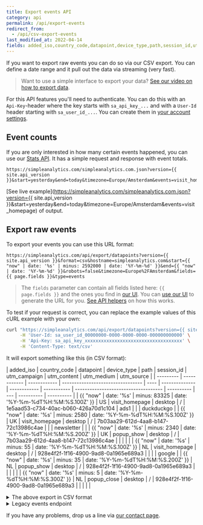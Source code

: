 ```yaml
---
title: Export events API
category: api
permalink: /api/export-events
redirect_from:
  - /api/csv-export-events
last_modified_at: 2022-04-14
fields: added_iso,country_code,datapoint,device_type,path,session_id,utm_source,utm_campaign,utm_content,utm_medium
---
```


If you want to export raw events you can do so via our CSV export. You can define a date range and it pull out the data via streaming (very fast).

> Want to use a simple interface to export your data? [See our video on how to export data](/export-data).

For this API features you'll need to authenticate. You can do this with an `Api-Key`-header where the key starts with `sa_api_key_...` and with a `User-Id` header starting with `sa_user_id_...`. You can create them in [your account settings](https://simpleanalytics.com/account).

## Event counts

If you are only interested in how many certain events happened, you can use our [Stats API](/api/stats#events). It has a simple request and response with event totals.

```
https://simpleanalytics.com/simpleanalytics.com.json?version={{ site.api_version }}&start=yesterday&end=today&timezone=Europe/Amsterdam&events=visit_homepage
```

[See live example](https://simpleanalytics.com/simpleanalytics.com.json?version={{ site.api_version }}&start=yesterday&end=today&timezone=Europe/Amsterdam&events=visit_homepage) of output.

## Export raw events

To export your events you can use this URL format:

```
https://simpleanalytics.com/api/export/datapoints?version={{ site.api_version }}&format=csv&hostname=simpleanalytics.com&start={{ "now" | date: '%s' | minus: 2592000 | date: '%Y-%m-%d' }}&end={{ "now" | date: '%Y-%m-%d' }}&robots=false&timezone=Europe%2FAmsterdam&fields={{ page.fields }}&type=events
```

> The `fields` parameter can contain all fields listed here: `{{ page.fields }}` and the ones you find in [our UI](https://simpleanalytics.com/select-website/export). You can [use our UI](https://simpleanalytics.com/select-website/export) to generate the URL for you. [See API helpers](/api/helpers#generate-export-url) on how this works.

To test if your request is correct, you can replace the example values of this cURL example with your own:

```bash
curl "https://simpleanalytics.com/api/export/datapoints?version={{ site.api_version }}&format=csv&hostname=simpleanalytics.com&start={{ "now" | date: '%s' | minus: 2592000 | date: '%Y-%m-%d' }}&end={{ "now" | date: '%Y-%m-%d' }}&robots=false&timezone=Europe%2FAmsterdam&fields={{ fields }}&type=events" \
     -H 'User-Id: sa_user_id_00000000-0000-0000-0000-000000000000' \
     -H 'Api-Key: sa_api_key_xxxxxxxxxxxxxxxxxxxxxxxxxxxxxxxxxxxx' \
     -H 'Content-Type: text/csv'
```

It will export something like this (in CSV format):

| added_iso | country_code | datapoint    | device_type                       | path | session_id     | utm_campaign | utm_content | utm_medium                           | utm_source |
| --------- | ------------ | ------------ | --------------------------------- | ---- | -------------- | ------------ | ----------- | ------------------------------------ | ---------- | --- | ---------- | ---------- |
| {{ "now"  | date: '%s'   | minus: 83325 | date: '%Y-%m-%dT%H:%M:%S.100Z' }} | US   | visit_homepage | desktop      | /           | 1e5aad53-c734-40ac-b060-426a70d1c104 | ads1       |     |            | duckduckgo |
| {{ "now"  | date: '%s'   | minus: 2580  | date: '%Y-%m-%dT%H:%M:%S.100Z' }} | UK   | visit_homepage | desktop      | /           | 7b03aa29-612d-4aa8-b147-72c13986c4ae |            |     | newsletter |            |
| {{ "now"  | date: '%s'   | minus: 2340  | date: '%Y-%m-%dT%H:%M:%S.200Z' }} | UK   | popup_show     | desktop      | /           | 7b03aa29-612d-4aa8-b147-72c13986c4ae |            |     |            |            |
| {{ "now"  | date: '%s'   | minus: 55    | date: '%Y-%m-%dT%H:%M:%S.100Z' }} | NL   | visit_homepage | desktop      | /           | 928e4f2f-1f16-4900-9ad8-0a1965e689a3 |            |     |            | google     |
| {{ "now"  | date: '%s'   | minus: 35    | date: '%Y-%m-%dT%H:%M:%S.200Z' }} | NL   | popup_show     | desktop      | /           | 928e4f2f-1f16-4900-9ad8-0a1965e689a3 |            |     |            |            |
| {{ "now"  | date: '%s'   | minus: 5     | date: '%Y-%m-%dT%H:%M:%S.300Z' }} | NL   | popup_close    | desktop      | /           | 928e4f2f-1f16-4900-9ad8-0a1965e689a3 |            |     |            |            |

<details class="csv">
<summary>The above export in CSV format</summary>
<div markdown="1">

```
added_iso,country_code,datapoint,device_type,path,session_id,utm_campaign,utm_content,utm_medium,utm_source
{{ "now" | date: '%s' | minus: 83325 | date: '%Y-%m-%dT%H:%M:%S.100Z' }},US,visit_homepage,desktop,/,1e5aad53-c734-40ac-b060-426a70d1c104,ads1,,,duckduckgo
{{ "now" | date: '%s' | minus: 2580 | date: '%Y-%m-%dT%H:%M:%S.100Z' }},UK,visit_homepage,desktop,/,7b03aa29-612d-4aa8-b147-72c13986c4ae,,,newsletter,
{{ "now" | date: '%s' | minus: 2340 | date: '%Y-%m-%dT%H:%M:%S.200Z' }},UK,popup_show,desktop,/,7b03aa29-612d-4aa8-b147-72c13986c4ae,,,,
{{ "now" | date: '%s' | minus: 55 | date: '%Y-%m-%dT%H:%M:%S.100Z' }},NL,visit_homepage,desktop,/,928e4f2f-1f16-4900-9ad8-0a1965e689a3,,,,google
{{ "now" | date: '%s' | minus: 35 | date: '%Y-%m-%dT%H:%M:%S.200Z' }},NL,popup_show,desktop,/,928e4f2f-1f16-4900-9ad8-0a1965e689a3,,,,
{{ "now" | date: '%s' | minus: 5 | date: '%Y-%m-%dT%H:%M:%S.300Z' }},NL,popup_close,desktop,/,928e4f2f-1f16-4900-9ad8-0a1965e689a3,,,,
```

</div>
</details>

<style>
  table td, table th {
    white-space: nowrap;
  }
  table tr td:first-of-type, table tr th:first-of-type {
    font-variant-numeric: tabular-nums;
  }
  details.csv pre.highlight {
    white-space: pre;
  }
</style>

<details>
<summary>Legacy events endpoint</summary>
<div markdown="1">

To test if your API key works correctly you can replace the example values of this cURL example with your own:

```bash
curl "https://simpleanalytics.com/api/export/events?hostname=example.com&start={{ "now" | date: '%s' | minus: 2592000 | date: '%Y-%m-%d' }}&end={{ "now" | date: '%Y-%m-%d' }}" \
     -H 'User-Id: sa_user_id_00000000-0000-0000-0000-000000000000' \
     -H 'Api-Key: sa_api_key_xxxxxxxxxxxxxxxxxxxxxxxxxxxxxxxxxxxx' \
     -H 'Content-Type: text/csv'
```

> Unlike the visits export you can't specify a time zone with the events export. Because of privacy reasons we store events with only a date (`YYYY-MM-DD`) in the UTC time zone. The time zone will always be UTC and can't be changed.

The export will look like this:

```bash
date,events,referrer
{{ "now" | date: '%Y-%m-%d' }},visit_homepage.open_signup_modal,duckduckgo.com
{{ "now" | date: '%s' | minus: 86400 | date: '%Y-%m-%d' }},visit_homepage
{{ "now" | date: '%s' | minus: 172800 | date: '%Y-%m-%d' }},visit_homepage.open_signup_modal,twitter.com
```

> Do note that the events are exported per session. If two events happen in the same session (the same page or the session in a single page application) they are stored in one row. This way you can calculate conversions between events. We separate them with a dot (e.g.: `visit_homepage.open_signup_modal`).

For privacy reasons we hide events when they only happen once per day. To get all events in your export, [ask us](https://simpleanalytics.com/contact) to whitelist your events. We manually make sure personal identifiers in events are excluded.

</div>

</details>

If you have any problems, drop us a line via [our contact page](https://simpleanalytics.com/contact).
